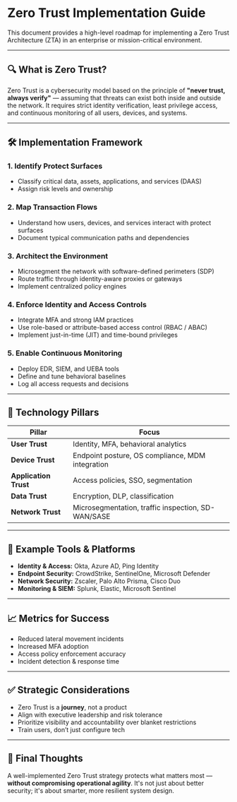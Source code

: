 # Zero Trust Implementation Guide

This document provides a high-level roadmap for implementing a Zero Trust Architecture (ZTA) in an enterprise or mission-critical environment.

---

## 🔍 What is Zero Trust?

Zero Trust is a cybersecurity model based on the principle of **"never trust, always verify"** — assuming that threats can exist both inside and outside the network. It requires strict identity verification, least privilege access, and continuous monitoring of all users, devices, and systems.

---

## 🛠 Implementation Framework

### 1. **Identify Protect Surfaces**
- Classify critical data, assets, applications, and services (DAAS)
- Assign risk levels and ownership

### 2. **Map Transaction Flows**
- Understand how users, devices, and services interact with protect surfaces
- Document typical communication paths and dependencies

### 3. **Architect the Environment**
- Microsegment the network with software-defined perimeters (SDP)
- Route traffic through identity-aware proxies or gateways
- Implement centralized policy engines

### 4. **Enforce Identity and Access Controls**
- Integrate MFA and strong IAM practices
- Use role-based or attribute-based access control (RBAC / ABAC)
- Implement just-in-time (JIT) and time-bound privileges

### 5. **Enable Continuous Monitoring**
- Deploy EDR, SIEM, and UEBA tools
- Define and tune behavioral baselines
- Log all access requests and decisions

---

## 🔐 Technology Pillars

| Pillar | Focus |
|--------|-------|
| **User Trust** | Identity, MFA, behavioral analytics |
| **Device Trust** | Endpoint posture, OS compliance, MDM integration |
| **Application Trust** | Access policies, SSO, segmentation |
| **Data Trust** | Encryption, DLP, classification |
| **Network Trust** | Microsegmentation, traffic inspection, SD-WAN/SASE |

---

## 📘 Example Tools & Platforms

- **Identity & Access:** Okta, Azure AD, Ping Identity
- **Endpoint Security:** CrowdStrike, SentinelOne, Microsoft Defender
- **Network Security:** Zscaler, Palo Alto Prisma, Cisco Duo
- **Monitoring & SIEM:** Splunk, Elastic, Microsoft Sentinel

---

## 📈 Metrics for Success

- Reduced lateral movement incidents
- Increased MFA adoption
- Access policy enforcement accuracy
- Incident detection & response time

---

## ✅ Strategic Considerations

- Zero Trust is a **journey**, not a product
- Align with executive leadership and risk tolerance
- Prioritize visibility and accountability over blanket restrictions
- Train users, don’t just configure tech

---

## 🧠 Final Thoughts

A well-implemented Zero Trust strategy protects what matters most — **without compromising operational agility**. It's not just about better security; it's about smarter, more resilient system design.
